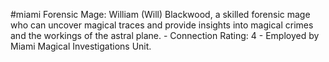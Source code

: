 #miami 
Forensic Mage: William (Will) Blackwood, a skilled forensic mage who can uncover magical traces and provide insights into magical crimes and the workings of the astral plane. - Connection Rating: 4 - Employed by Miami Magical Investigations Unit.
